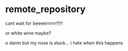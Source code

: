 # remote_repository

cant wait for beeeerrrrrr!!!!!

or white wine maybe?

o damn but my nose is stuck... i hate when this happens 
